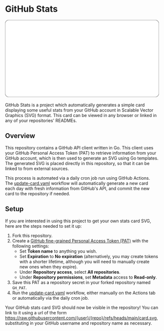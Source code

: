 # GitHub Stats

![card](card.svg)

GitHub Stats is a project which automatically generates a simple card displaying some useful stats from your GitHub account in Scalable Vector Graphics (SVG) format. This card can be viewed in any browser or linked in any of your repositories' READMEs.

## Overview

This repository contains a GitHub API client written in Go. This client uses your GitHub Personal Access Token (PAT) to retrieve information from your GitHub account, which is then used to generate an SVG using Go templates. The generated SVG is placed directly in this repository, so that it can be linked to from external sources.

This process is automated via a daily cron job run using GitHub Actions. The [update-card.yaml](.github/workflows/update-card.yaml) workflow will automatically generate a new card each day with fresh information from GitHub's API, and commit the new card to the repository if needed.

## Setup

If you are interested in using this project to get your own stats card SVG, here are the steps needed to set it up:

1. Fork this repository.
2. Create a [GitHub fine-grained Personal Access Token (PAT)](https://docs.github.com/en/authentication/keeping-your-account-and-data-secure/managing-your-personal-access-tokens#creating-a-fine-grained-personal-access-token) with the following settings:
    - Set **Token name** to anything you wish.
    - Set **Expiration** to **No expiration** (alternatively, you may create tokens with a shorter lifetime, although you will need to manually create new ones when they expire).
    - Under **Repository access**, select **All repositories**.
    - Under **Repository permissions**, set **Metadata** access to **Read-only**.
3. Save this PAT as a repository secret in your forked repository named `GH_PAT`.
4. Run the [update-card.yaml](.github/workflows/update-card.yaml) workflow, either manually on the Actions tab or automatically via the daily cron job.

Your GitHub stats card SVG should now be visible in the repository! You can link to it using a url of the form https://raw.githubusercontent.com/{user}/{repo}/refs/heads/main/card.svg, substituting in your GitHub username and repository name as necessary.
